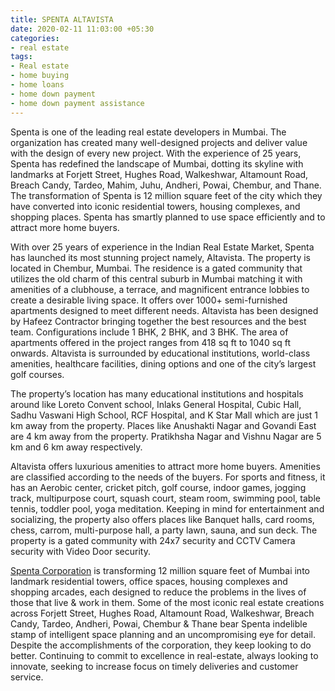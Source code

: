 ```yaml
---
title: SPENTA ALTAVISTA
date: 2020-02-11 11:03:00 +05:30
categories:
- real estate
tags:
- Real estate
- home buying
- home loans
- home down payment
- home down payment assistance
---
```




Spenta is one of the leading real estate developers in Mumbai. The organization has created many well-designed projects and deliver value with the design of every new project. With the experience of 25 years, Spenta has redefined the landscape of Mumbai, dotting its skyline with landmarks at Forjett Street, Hughes Road, Walkeshwar, Altamount Road, Breach Candy, Tardeo, Mahim, Juhu, Andheri, Powai, Chembur, and Thane. The transformation of Spenta is 12 million square feet of the city which they have converted into iconic residential towers, housing complexes, and shopping places. Spenta has smartly planned to use space efficiently and to attract more home buyers.

With over 25 years of experience in the Indian Real Estate Market, Spenta has launched its most stunning project namely, Altavista. The property is located in Chembur, Mumbai. The residence is a gated community that utilizes the old charm of this central suburb in Mumbai matching it with amenities of a clubhouse, a terrace, and magnificent entrance lobbies to create a desirable living space. It offers over 1000+ semi-furnished apartments designed to meet different needs. Altavista has been designed by Hafeez Contractor bringing together the best resources and the best team. Configurations include 1 BHK, 2 BHK, and 3 BHK. The area of apartments offered in the project ranges from 418 sq ft to 1040 sq ft onwards. Altavista is surrounded by educational institutions, world-class amenities, healthcare facilities, dining options and one of the city’s largest golf courses.

The property’s location has many educational institutions and hospitals around like Loreto Convent school, Inlaks General Hospital, Cubic Hall, Sadhu Vaswani High School, RCF Hospital, and K Star Mall which are just 1 km away from the property. Places like Anushakti Nagar and Govandi East are 4 km away from the property. Pratikhsha Nagar and Vishnu Nagar are 5 km and 6 km away respectively.

Altavista offers luxurious amenities to attract more home buyers. Amenities are classified according to the needs of the buyers. For sports and fitness, it has an Aerobic center, cricket pitch, golf course, indoor games, jogging track, multipurpose court, squash court, steam room, swimming pool, table tennis, toddler pool, yoga meditation. Keeping in mind for entertainment and socializing, the property also offers places like Banquet halls, card rooms, chess, carrom, multi-purpose hall, a party lawn, sauna, and sun deck. The property is a gated community with 24x7 security and CCTV Camera security with Video Door security.


[Spenta Corporation](https://homecapital.in/offering/developer/spenta) is transforming 12 million square feet of Mumbai into landmark residential towers, office spaces, housing complexes and shopping arcades, each designed to reduce the problems in the lives of those that live & work in them. Some of the most iconic real estate creations across Forjett Street, Hughes Road, Altamount Road, Walkeshwar, Breach Candy, Tardeo, Andheri, Powai, Chembur & Thane bear Spenta indelible stamp of intelligent space planning and an uncompromising eye for detail. Despite the accomplishments of the corporation, they keep looking to do better. Continuing to commit to excellence in real-estate, always looking to innovate, seeking to increase focus on timely deliveries and customer service.
